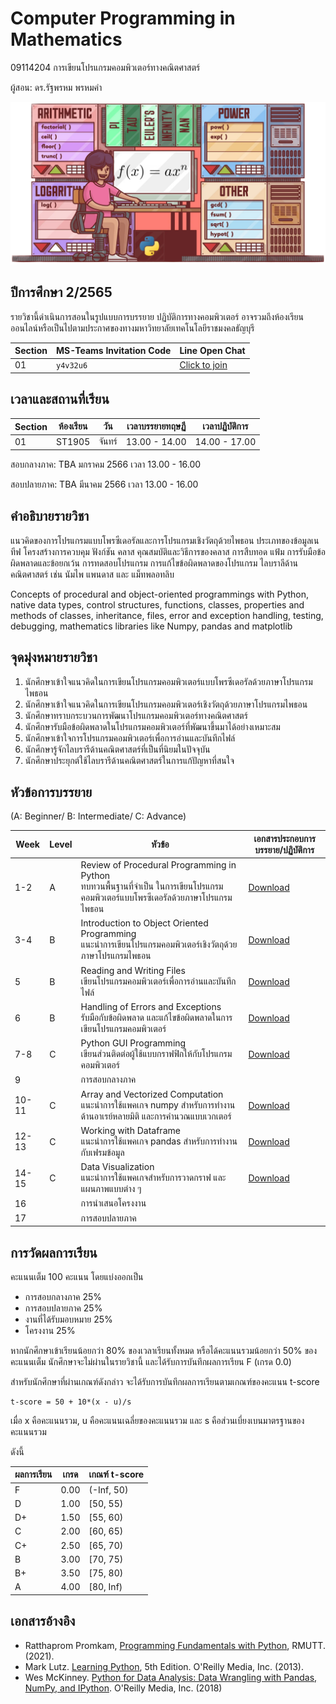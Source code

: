 # Computer Programming in Mathematics
09114204 การเขียนโปรแกรมคอมพิวเตอร์ทางคณิตศาสตร์

ผู้สอน: ดร.รัฐพรหม พรหมคำ

![banner](./images/banner.png)

## ปีการศึกษา 2/2565
รายวิชานี้ดำเนินการสอนในรูปแบบการบรรยาย ปฏิบัติการทางคอมพิวเตอร์ 
อาจรวมถึงห้องเรียนออนไลน์หรือเป็นไปตามประกาศของทางมหาวิทยาลัยเทคโนโลยีราชมงคลธัญบุรี 

| Section | MS-Teams Invitation Code | Line Open Chat | 
|---------|--------------------------|-----------|
|   01    |           `y4v32u6`      |  [Click to join](https://line.me/ti/g2/p7uQ_jV_3HmC660CYdQvneFJa1SDyBDpW05_WQ?utm_source=invitation&utm_medium=link_copy&utm_campaign=default) |

## เวลาและสถานที่เรียน

| Section | ห้องเรียน | วัน | เวลาบรรยายทฤษฏี  | เวลาปฏิบัติการ  |
|--------|---------|----|---------------|---------------|
| 01     |  ST1905 | จันทร์| 13.00 - 14.00  | 14.00 - 17.00|

สอบกลางภาค: TBA มกราคม 2566 เวลา 13.00 - 16.00

สอบปลายภาค: TBA มีนาคม 2566 เวลา 13.00 - 16.00


## คำอธิบายรายวิชา
แนวคิดของการโปรแกรมแบบโพรซีเดอรัลและการโปรแกรมเชิงวัตถุด้วยไพธอน ประเภทของข้อมูลเนทีฟ โครงสร้างการควบคุม ฟังก์ชัน คลาส คุณสมบัติและวิธีการของคลาส การสืบทอด แฟ้ม การรับมือข้อผิดพลาดและข้อยกเว้น การทดสอบโปรแกรม การแก้ไขข้อผิดพลาดของโปรแกรม ไลบราลีด้านคณิตศาสตร์ เช่น นัมไพ แพนดาส และ แม็ทพลอทลิบ

Concepts of procedural and object-oriented programmings with Python, native data types, control structures, functions, classes, properties and methods of classes, inheritance, files, error and exception handling, testing, debugging, mathematics libraries like Numpy, pandas and matplotlib


## จุดมุ่งหมายรายวิชา
1. นักศึกษาเข้าใจแนวคิดในการเขียนโปรแกรมคอมพิวเตอร์แบบโพรซีเดอรัลด้วยภาษาโปรแกรมไพธอน
2. นักศึกษาเข้าใจแนวคิดในการเขียนโปรแกรมคอมพิวเตอร์เชิงวัตถุด้วยภาษาโปรแกรมไพธอน
3. นักศึกษาทราบกระบวนการพัฒนาโปรแกรมคอมพิวเตอร์ทางคณิตศาสตร์
4. นักศึกษารับมือข้อผิดพลาดในโปรแกรมคอมพิวเตอร์ที่พัฒนาขึ้นมาได้อย่างเหมาะสม
5. นักศึกษาเข้าใจการโปรแกรมคอมพิวเตอร์เพื่อการอ่านและบันทึกไฟล์
6. นักศึกษารู้จักไลบรารีด้านคณิตศาสตร์ที่เป็นที่นิยมในปัจจุบัน
7. นักศึกษาประยุกต์ใช้ไลบรารีด้านคณิตศาสตร์ในการแก้ปัญหาที่สนใจ

## หัวข้อการบรรยาย
(A: Beginner/ B: Intermediate/ C: Advance)

|Week| Level  | หัวข้อ | เอกสารประกอบการบรรยาย/ปฏิบัติการ |
|----|--------| -----|----------------------------|
| 1-2   | A  | Review of Procedural Programming in Python <br> ทบทวนพื้นฐานที่จำเป็น ในการเขียนโปรแกรมคอมพิวเตอร์แบบโพรซีเดอรัลด้วยภาษาโปรแกรมไพธอน |  [Download](./materials/topic_basic_python.zip) |
| 3-4 | B | Introduction to Object Oriented Programming <br> แนะนำการเขียนโปรแกรมคอมพิวเตอร์เชิงวัตถุด้วยภาษาโปรแกรมไพธอน | [Download](./materials/topic_oop.zip) |
| 5   | B| Reading and Writing Files <br> เขียนโปรแกรมคอมพิวเตอร์เพื่อการอ่านและบันทึกไฟล์  | [Download](./materials/file_io.zip) |
| 6   | B | Handling of Errors and Exceptions <br> รับมือกับข้อผิดพลาด และแก้ไขข้อผิดพลาดในการเขียนโปรแกรมคอมพิวเตอร์ | [Download](./materials/exceptions.zip) |
| 7-8   | C | Python GUI Programming <br> เขียนส่วนติดต่อผู้ใช้แบบกราฟฟิกให้กับโปรแกรมคอมพิวเตอร์| [Download](./materials/gui.zip) |
| 9   |    |  การสอบกลางภาค   |  |
| 10-11  | C | Array and Vectorized Computation <br> แนะนำการใช้แพคเกจ numpy สำหรับการทำงานด้านอาเรย์หลายมิติ และการคำนวณแบบเวกเตอร์ | [Download](./materials/numpy.zip) |
| 12-13 | C | Working with Dataframe <br> แนะนำการใช้แพคเกจ pandas สำหรับการทำงานกับเฟรมข้อมูล | [Download](./materials/pandas.zip) |
| 14-15 | C | Data Visualization <br> แนะนำการใช้แพคเกจสำหรับการวาดกราฟ และ แผนภาพแบบต่าง ๆ | [Download](./materials/visual.zip) |
| 16    |    |  การนำเสนอโครงงาน  |  |
| 17    |    |  การสอบปลายภาค |  |

## การวัดผลการเรียน
คะแนนเต็ม 100 คะแนน โดยแบ่งออกเป็น
- การสอบกลางภาค 25%
- การสอบปลายภาค 25%
- งานที่ได้รับมอบหมาย 25%
- โครงงาน 25%

หากนักศึกษาเข้าเรียนน้อยกว่า 80% ของเวลาเรียนทั้งหมด
หรือได้คะแนนรวมน้อยกว่า 50% ของคะแนนเต็ม นักศึกษาจะไม่ผ่านในรายวิชานี้ และได้รับการบันทึกผลการเรียน F (เกรด 0.0) 

สำหรับนักศึกษาที่ผ่านเกณฑ์ดังกล่าว จะได้รับการบันทึกผลการเรียนตามเกณฑ์ของคะแนน t-score 

```
t-score = 50 + 10*(x - u)/s
```
เมื่อ x คือคะแนนรวม, u คือคะแนนเฉลี่ยของคะแนนรวม และ s คือส่วนเบี่ยงเบนมาตรฐานของคะแนนรวม

ดังนี้

| ผลการเรียน | เกรด | เกณฑ์ t-score |
|---------|------|--------------|
| F | 0.00 | (-Inf, 50) | 
| D | 1.00 | [50, 55) | 
| D+ | 1.50 | [55, 60) | 
| C | 2.00 | [60, 65) |
| C+ | 2.50 | [65, 70) |
| B | 3.00 | [70, 75) |
| B+ | 3.50 | [75, 80) |
| A | 4.00 | [80, Inf) |

## เอกสารอ้างอิง
- Ratthaprom Promkam, [Programming Fundamentals with Python](materials/lecture_python.pdf), RMUTT. (2021).
- Mark Lutz. [Learning Python](https://www.amazon.com/Learning-Python-5th-Mark-Lutz/dp/1449355730), 5th Edition. O'Reilly Media, Inc. (2013).
- Wes McKinney. [Python for Data Analysis: Data Wrangling with Pandas, NumPy, and IPython](https://www.amazon.com/Python-Data-Analysis-Wrangling-IPython/dp/1491957662
). O'Reilly Media, Inc. (2018)